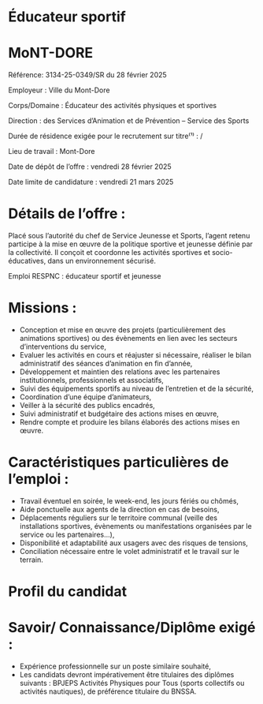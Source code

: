 # Éducateur sportif

# MoNT-DORE

Référence: 3134-25-0349/SR du 28 février 2025

Employeur : Ville du Mont-Dore

Corps/Domaine : Éducateur des activités physiques et sportives

Direction : des Services d’Animation et de Prévention – Service des Sports

Durée de résidence exigée pour le recrutement sur titre⁽¹⁾ : /

Lieu de travail : Mont-Dore

Date de dépôt de l’offre : vendredi 28 février 2025

Date limite de candidature : vendredi 21 mars 2025

# Détails de l’offre :

Placé sous l’autorité du chef de Service Jeunesse et Sports, l’agent retenu participe à la mise en œuvre de la politique sportive et jeunesse définie par la collectivité. Il conçoit et coordonne les activités sportives et socio-éducatives, dans un environnement sécurisé.

Emploi RESPNC : éducateur sportif et jeunesse

# Missions :

- Conception et mise en œuvre des projets (particulièrement des animations sportives) ou des évènements en lien avec les secteurs d’interventions du service,
- Evaluer les activités en cours et réajuster si nécessaire, réaliser le bilan administratif des séances d’animation en fin d’année,
- Développement et maintien des relations avec les partenaires institutionnels, professionnels et associatifs,
- Suivi des équipements sportifs au niveau de l’entretien et de la sécurité,
- Coordination d’une équipe d’animateurs,
- Veiller à la sécurité des publics encadrés,
- Suivi administratif et budgétaire des actions mises en œuvre,
- Rendre compte et produire les bilans élaborés des actions mises en œuvre.

# Caractéristiques particulières de l’emploi :

- Travail éventuel en soirée, le week-end, les jours fériés ou chômés,
- Aide ponctuelle aux agents de la direction en cas de besoins,
- Déplacements réguliers sur le territoire communal (veille des installations sportives, évènements ou manifestations organisées par le service ou les partenaires…),
- Disponibilité et adaptabilité aux usagers avec des risques de tensions,
- Conciliation nécessaire entre le volet administratif et le travail sur le terrain.

# Profil du candidat

# Savoir/ Connaissance/Diplôme exigé :

- Expérience professionnelle sur un poste similaire souhaité,
- Les candidats devront impérativement être titulaires des diplômes suivants : BPJEPS Activités Physiques pour Tous (sports collectifs ou activités nautiques), de préférence titulaire du BNSSA.